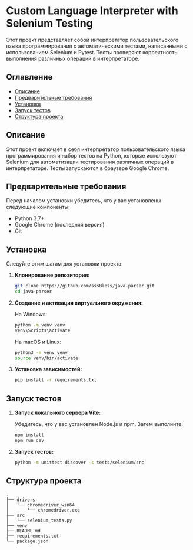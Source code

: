 # Custom Language Interpreter with Selenium Testing

Этот проект представляет собой интерпретатор пользовательского языка программирования с автоматическими тестами, написанными с использованием Selenium и Pytest. Тесты проверяют корректность выполнения различных операций в интерпретаторе.

## Оглавление

- [Описание](#описание)
- [Предварительные требования](#предварительные-требования)
- [Установка](#установка)
- [Запуск тестов](#запуск-тестов)
- [Структура проекта](#структура-проекта)

## Описание

Этот проект включает в себя интерпретатор пользовательского языка программирования и набор тестов на Python, которые используют Selenium для автоматизации тестирования различных операций в интерпретаторе. Тесты запускаются в браузере Google Chrome.

## Предварительные требования

Перед началом установки убедитесь, что у вас установлены следующие компоненты:

- Python 3.7+
- Google Chrome (последняя версия)
- Git

## Установка

Следуйте этим шагам для установки проекта:

1. **Клонирование репозитория:**

   ```sh
   git clone https://github.com/sssBless/java-parser.git
   cd java-parser
   ```

2. **Создание и активация виртуального окружения:**

   На Windows:

   ```sh
   python -m venv venv
   venv\Scripts\activate
   ```

   На macOS и Linux:

   ```sh
   python3 -m venv venv
   source venv/bin/activate
   ```

3. **Установка зависимостей:**

   ```sh
   pip install -r requirements.txt
   ```

## Запуск тестов

1. **Запуск локального сервера Vite:**

   Убедитесь, что у вас установлен Node.js и npm. Затем выполните:

   ```sh
   npm install
   npm run dev
   ```

2. **Запуск тестов:**

   ```sh
   python -m unittest discover -s tests/selenium/src
   ```

## Структура проекта

```plaintext
.
├── drivers
│   └── chromedriver_win64
│       └── chromedriver.exe
├── src
│   └── selenium_tests.py
├── venv
├── README.md
├── requirements.txt
└── package.json
```
